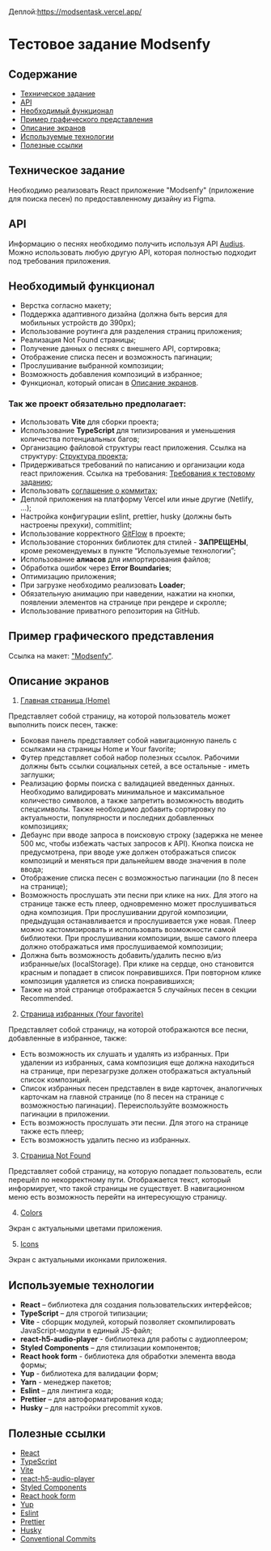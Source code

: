 Деплой:https://modsentask.vercel.app/
# Тестовое задание Modsenfy

## Содержание

- [Техническое задание](#Техническое-задание)
- [API](#API)
- [Необходимый функционал](#Необходимый-функционал)
- [Пример графического представления](#Пример-графического-представления)
- [Описание экранов](#Описание-экранов)
- [Используемые технологии](#Используемые-технологии)
- [Полезные ссылки](#Полезные-ссылки)

## Техническое задание

Необходимо реализовать React приложение "Modsenfy" (приложение для поиска песен) по предоставленному дизайну из Figma.

## API

Информацию о песнях необходимо получить используя API [Audius](https://docs.audius.org/developers/api/search-tracks).
Можно использовать любую другую API, которая полностью подходит под требования приложения.

## Необходимый функционал

- Верстка согласно макету;
- Поддержка адаптивного дизайна (должна быть версия для мобильных устройств до 390px);
- Использование роутинга для разделения страниц приложения;
- Реализация Not Found страницы;
- Получение данных о песнях с внешнего API, сортировка;
- Отображение списка песен и возможность пагинации;
- Прослушивание выбранной композиции;
- Возможность добавления композиций в избранное;
- Функционал, который описан в [Описание экранов](#Описание-экранов).

### Так же проект обязательно предполагает:

- Использовать **Vite** для сборки проекта;
- Использование **TypeScript** для типизирования и уменьшения количества потенциальных багов;
- Организацию файловой структуры react приложения. Ссылка на структуру: [Cтруктура проекта](https://github.com/mkrivel/structure);
- Придерживаться требований по написанию и организации кода react приложения. Ссылка на требования: [Требования к тестовому заданию](https://github.com/annaprystavka/requirements);
- Использовать [соглашение о коммитах](https://www.conventionalcommits.org/ru/v1.0.0/);
- Деплой приложения на платформу Vercel или иные другие (Netlify, ...);
- Настройка конфигурации eslint, prettier, husky (должны быть настроены прехуки), commitlint;
- Использование корректного [GitFlow](https://www.atlassian.com/git/tutorials/comparing-workflows/gitflow-workflow) в проекте;
- Использование сторонних библиотек для стилей - **ЗАПРЕЩЕНЫ**, кроме рекомендуемых в пункте “Используемые технологии”;
- Использование **алиасов** для импортирования файлов;
- Обработка ошибок через **Error Boundaries**;
- Оптимизацию приложения;
- При загрузке необходимо реализовать **Loader**;
- Обязательную анимацию при наведении, нажатии на кнопки, появлении элементов на странице при рендере и скролле;
- Использование приватного репозитория на GitHub.

## Пример графического представления

Ссылка на макет: ["Modsenfy"](https://www.figma.com/design/0JbiHvOs3HZDw6MLBhQDEx/Modsenfy?node-id=0-1&p=f&t=HgYdFwBDz0AoK9CF-0).

## Описание экранов

1. [Главная страница (Home)](https://www.figma.com/design/0JbiHvOs3HZDw6MLBhQDEx/Modsenfy?node-id=0-1&p=f&t=HgYdFwBDz0AoK9CF-0)

Представляет собой страницу, на которой пользователь может выполнить поиск песен, также:

- Боковая панель представляет собой навигационную панель с ссылками на страницы Home и Your favorite;
- Футер представляет собой набор полезных ссылок. Рабочими должны быть ссылки социальных сетей, а все остальные - иметь заглушки;
- Реализацию формы поиска с валидацией введенных данных. Необходимо валидировать минимальное и максимальное количество символов, а также запретить возможность вводить спецсимволы. Также необходимо добавить сортировку по актуальности, популярности и последних добавленных композициях;
- Дебаунс при вводе запроса в поисковую строку (задержка не менее 500 мс, чтобы избежать частых запросов к API). Кнопка поиска не предусмотрена, при вводе уже должен отображаться список композиций и меняться при дальнейшем вводе значения в поле ввода;
- Отображение списка песен с возможностью пагинации (по 8 песен на странице);
- Возможность прослушать эти песни при клике на них. Для этого на странице также есть плеер, одновременно может прослушиваться одна композиция. При прослушивании другой композиции, предыдущая останавливается и прослушивается уже новая. Плеер можно кастомизировать и использовать возможности самой библиотеки. При прослушивании композиции, выше самого плеера должно отображаться имя прослушиваемой композиции;
- Должна быть возможность добавить/удалить песню в/из избранные/ых (localStorage). При клике на сердце, оно становится красным и попадает в список понравившихся. При повторном клике композиция удаляется из списка понравившихся;
- Также на этой странице отображается 5 случайных песен в секции Recommended.

2. [Страница избранных (Your favorite)](https://www.figma.com/design/0JbiHvOs3HZDw6MLBhQDEx/Modsenfy?node-id=0-1&p=f&t=HgYdFwBDz0AoK9CF-0)

Представляет собой страницу, на которой отображаются все песни, добавленные в избранное, также:

- Есть возможность их слушать и удалять из избранных. При удалении из избранных, сама композиция еще должна находиться на странице, при перезагрузке должен отображаться актуальный список композиций.
- Список избранных песен представлен в виде карточек, аналогичных карточкам на главной странице (по 8 песен на странице с возможностью пагинации). Переиспользуйте возможность пагинации в приложении.
- Есть возможность прослушать эти песни. Для этого на странице также есть плеер;
- Есть возможность удалить песню из избранных.

3. [Страница Not Found](https://www.figma.com/design/0JbiHvOs3HZDw6MLBhQDEx/Modsenfy?node-id=0-1&p=f&t=HgYdFwBDz0AoK9CF-0)

Представляет собой страницу, на которую попадает пользователь, если перешёл по некорректному пути. Отображается текст, который информирует, что такой страницы не существует. В навигационном меню есть возможность перейти на интересующую страницу.

4. [Colors](https://www.figma.com/design/0JbiHvOs3HZDw6MLBhQDEx/Modsenfy?node-id=86-1103&t=HgYdFwBDz0AoK9CF-0)

Экран с актуальными цветами приложения.

5. [Icons](https://www.figma.com/design/0JbiHvOs3HZDw6MLBhQDEx/Modsenfy?node-id=86-1426&t=HgYdFwBDz0AoK9CF-0)

Экран с актуальными иконками приложения.

## Используемые технологии

- **React** – библиотека для создания пользовательских интерфейсов;
- **TypeScript** – для строгой типизации;
- **Vite** - сборщик модулей, который позволяет скомпилировать JavaScript-модули в единый JS-файл;
- **react-h5-audio-player** - библиотека для работы с аудиоплеером;
- **Styled Components** – для стилизации компонентов;
- **React hook form** - библиотека для обработки элемента ввода формы;
- **Yup** - библиотека для валидации форм;
- **Yarn** - менеджер пакетов;
- **Eslint** – для линтинга кода;
- **Prettier** – для автоформатирования кода;
- **Husky** – для настройки precommit хуков.

## Полезные ссылки

- [React](https://reactjs.org/)
- [TypeScript](https://www.typescriptlang.org/)
- [Vite](https://vitejs.dev/)
- [react-h5-audio-player](https://www.npmjs.com/package/react-h5-audio-player)
- [Styled Components](https://styled-components.com/)
- [React hook form](https://react-hook-form.com/)
- [Yup](https://www.npmjs.com/package/yup)
- [Eslint](https://eslint.org/)
- [Prettier](https://prettier.io/)
- [Husky](https://typicode.github.io/husky/)
- [Conventional Commits](https://www.conventionalcommits.org/en/v1.0.0/)
